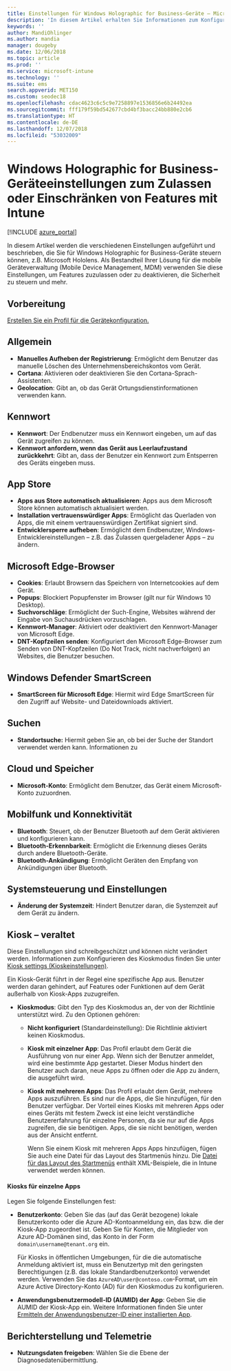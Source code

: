 ```yaml
---
title: Einstellungen für Windows Holographic for Business-Geräte – Microsoft Intune – Azure | Microsoft-Dokumentation
description: 'In diesem Artikel erhalten Sie Informationen zum Konfigurieren von Einstellungen zur Geräteeinschränkung in Microsoft Intune für Windows Holographic for Business. Die folgenden Aspekte werden behandelt: Aufhebung einer Registrierung, Geolocation, Kennwörter, Installieren von Apps aus dem App Store, Cookies und Pop-up-Menüs in Microsoft Edge, Windows Defender, Suchen, Cloud und Speicher, Bluetooth-Verbindungen, Systemzeit und Benutzerdaten in Azure.'
keywords: ''
author: MandiOhlinger
ms.author: mandia
manager: dougeby
ms.date: 12/06/2018
ms.topic: article
ms.prod: ''
ms.service: microsoft-intune
ms.technology: ''
ms.suite: ems
search.appverid: MET150
ms.custom: seodec18
ms.openlocfilehash: cdac4623c6c5c9e7258897e1536856e6b24492ea
ms.sourcegitcommit: fff179f59bd542677cbd4bf3bacc24bb880e2cb6
ms.translationtype: HT
ms.contentlocale: de-DE
ms.lasthandoff: 12/07/2018
ms.locfileid: "53032009"
---
```

# <a name="windows-holographic-for-business-device-settings-to-allow-or-restrict-features-using-intune"></a>Windows Holographic for Business-Geräteeinstellungen zum Zulassen oder Einschränken von Features mit Intune

[!INCLUDE [azure_portal](./includes/azure_portal.md)]

In diesem Artikel werden die verschiedenen Einstellungen aufgeführt und beschrieben, die Sie für Windows Holographic for Business-Geräte steuern können, z.B. Microsoft Hololens. Als Bestandteil Ihrer Lösung für die mobile Geräteverwaltung (Mobile Device Management, MDM) verwenden Sie diese Einstellungen, um Features zuzulassen oder zu deaktivieren, die Sicherheit zu steuern und mehr.

## <a name="before-you-begin"></a>Vorbereitung

[Erstellen Sie ein Profil für die Gerätekonfiguration.](device-restrictions-configure.md)

## <a name="general"></a>Allgemein

- **Manuelles Aufheben der Registrierung**: Ermöglicht dem Benutzer das manuelle Löschen des Unternehmensbereichskontos vom Gerät.
- **Cortana**: Aktivieren oder deaktivieren Sie den Cortana-Sprach-Assistenten.
- **Geolocation**: Gibt an, ob das Gerät Ortungsdienstinformationen verwenden kann.

## <a name="password"></a>Kennwort

- **Kennwort**: Der Endbenutzer muss ein Kennwort eingeben, um auf das Gerät zugreifen zu können.
- **Kennwort anfordern, wenn das Gerät aus Leerlaufzustand zurückkehrt**: Gibt an, dass der Benutzer ein Kennwort zum Entsperren des Geräts eingeben muss.

## <a name="app-store"></a>App Store

- **Apps aus Store automatisch aktualisieren**: Apps aus dem Microsoft Store können automatisch aktualisiert werden.
- **Installation vertrauenswürdiger Apps**: Ermöglicht das Querladen von Apps, die mit einem vertrauenswürdigen Zertifikat signiert sind.
- **Entwicklersperre aufheben**: Ermöglicht dem Endbenutzer, Windows-Entwicklereinstellungen – z.B. das Zulassen quergeladener Apps – zu ändern.

## <a name="microsoft-edge-browser"></a>Microsoft Edge-Browser

- **Cookies**: Erlaubt Browsern das Speichern von Internetcookies auf dem Gerät.
- **Popups**: Blockiert Popupfenster im Browser (gilt nur für Windows 10 Desktop).
- **Suchvorschläge**: Ermöglicht der Such-Engine, Websites während der Eingabe von Suchausdrücken vorzuschlagen.
- **Kennwort-Manager**: Aktiviert oder deaktiviert den Kennwort-Manager von Microsoft Edge.
- **DNT-Kopfzeilen senden**: Konfiguriert den Microsoft Edge-Browser zum Senden von DNT-Kopfzeilen (Do Not Track, nicht nachverfolgen) an Websites, die Benutzer besuchen.

## <a name="windows-defender-smart-screen"></a>Windows Defender SmartScreen

- **SmartScreen für Microsoft Edge**: Hiermit wird Edge SmartScreen für den Zugriff auf Website- und Dateidownloads aktiviert.

## <a name="search"></a>Suchen

- **Standortsuche:** Hiermit geben Sie an, ob bei der Suche der Standort verwendet werden kann. Informationen zu

## <a name="cloud-and-storage"></a>Cloud und Speicher

- **Microsoft-Konto**: Ermöglicht dem Benutzer, das Gerät einem Microsoft-Konto zuzuordnen.

## <a name="cellular-and-connectivity"></a>Mobilfunk und Konnektivität

- **Bluetooth**: Steuert, ob der Benutzer Bluetooth auf dem Gerät aktivieren und konfigurieren kann.
- **Bluetooth-Erkennbarkeit**: Ermöglicht die Erkennung dieses Geräts durch andere Bluetooth-Geräte.
- **Bluetooth-Ankündigung**: Ermöglicht Geräten den Empfang von Ankündigungen über Bluetooth.

## <a name="control-panel-and-settings"></a>Systemsteuerung und Einstellungen

- **Änderung der Systemzeit**: Hindert Benutzer daran, die Systemzeit auf dem Gerät zu ändern.

## <a name="kiosk---obsolete"></a>Kiosk – veraltet

Diese Einstellungen sind schreibgeschützt und können nicht verändert werden. Informationen zum Konfigurieren des Kioskmodus finden Sie unter [Kiosk settings (Kioskeinstellungen)](kiosk-settings.md#windows-holographic-for-business).

Ein Kiosk-Gerät führt in der Regel eine spezifische App aus. Benutzer werden daran gehindert, auf Features oder Funktionen auf dem Gerät außerhalb von Kiosk-Apps zuzugreifen.

- **Kioskmodus**: Gibt den Typ des Kioskmodus an, der von der Richtlinie unterstützt wird. Zu den Optionen gehören:

  - **Nicht konfiguriert** (Standardeinstellung): Die Richtlinie aktiviert keinen Kioskmodus. 
  - **Kiosk mit einzelner App**: Das Profil erlaubt dem Gerät die Ausführung von nur einer App. Wenn sich der Benutzer anmeldet, wird eine bestimmte App gestartet. Dieser Modus hindert den Benutzer auch daran, neue Apps zu öffnen oder die App zu ändern, die ausgeführt wird.
  - **Kiosk mit mehreren Apps**: Das Profil erlaubt dem Gerät, mehrere Apps auszuführen. Es sind nur die Apps, die Sie hinzufügen, für den Benutzer verfügbar. Der Vorteil eines Kiosks mit mehreren Apps oder eines Geräts mit festem Zweck ist eine leicht verständliche Benutzererfahrung für einzelne Personen, da sie nur auf die Apps zugreifen, die sie benötigen. Apps, die sie nicht benötigen, werden aus der Ansicht entfernt. 
  
    Wenn Sie einem Kiosk mit mehreren Apps Apps hinzufügen, fügen Sie auch eine Datei für das Layout des Startmenüs hinzu. Die [Datei für das Layout des Startmenüs](https://docs.microsoft.com/hololens/hololens-kiosk#start-layout-file-for-intune) enthält XML-Beispiele, die in Intune verwendet werden können. 

#### <a name="single-app-kiosks"></a>Kiosks für einzelne Apps

Legen Sie folgende Einstellungen fest:

- **Benutzerkonto**: Geben Sie das (auf das Gerät bezogene) lokale Benutzerkonto oder die Azure AD-Kontoanmeldung ein, das bzw. die der Kiosk-App zugeordnet ist. Geben Sie für Konten, die Mitglieder von Azure AD-Domänen sind, das Konto in der Form `domain\username@tenant.org` ein. 

    Für Kiosks in öffentlichen Umgebungen, für die die automatische Anmeldung aktiviert ist, muss ein Benutzertyp mit den geringsten Berechtigungen (z.B. das lokale Standardbenutzerkonto) verwendet werden. Verwenden Sie das `AzureAD\user@contoso.com`-Format, um ein Azure Active Directory-Konto (AD) für den Kioskmodus zu konfigurieren.

- **Anwendungsbenutzermodell-ID (AUMID) der App**: Geben Sie die AUMID der Kiosk-App ein. Weitere Informationen finden Sie unter [Ermitteln der Anwendungsbenutzer-ID einer installierten App](https://docs.microsoft.com/windows-hardware/customize/enterprise/find-the-application-user-model-id-of-an-installed-app).

## <a name="reporting-and-telemetry"></a>Berichterstellung und Telemetrie

- **Nutzungsdaten freigeben**: Wählen Sie die Ebene der Diagnosedatenübermittlung.
